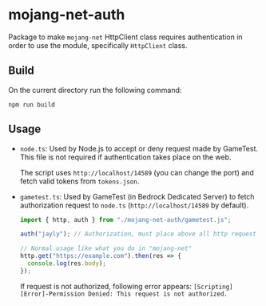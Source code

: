 # mojang-net-auth

Package to make `mojang-net` HttpClient class requires authentication in order to use the module, specifically `HttpClient` class.

## Build
On the current directory run the following command:

```npm run build```

## Usage
- `node.ts`: Used by Node.js to accept or deny request made by GameTest. This file is not required if authentication takes place on the web.

  The script uses `http://localhost/14589` (you can change the port) and fetch valid tokens from `tokens.json`.

- `gametest.ts`: Used by GameTest (in Bedrock Dedicated Server) to fetch authorization request to `node.ts` (`http://localhost/14589` by default).

  ```js
  import { http, auth } from "./mojang-net-auth/gametest.js";

  auth("jayly"); // Authorization, must place above all http request for http to fetch request.

  // Normal usage like what you do in "mojang-net"
  http.get("https://example.com").then(res => {
    console.log(res.body);
  });
  ```

  If request is not authorized, following error appears:
  ```[Scripting][Error]-Permission Denied: This request is not authorized.```